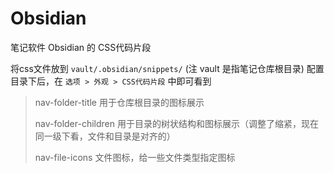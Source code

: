 # Obsidian

笔记软件 Obsidian 的 CSS代码片段

将css文件放到 `vault/.obsidian/snippets/` (注 vault 是指笔记仓库根目录) 配置目录下后，在 `选项 > 外观 > CSS代码片段` 中即可看到

> nav-folder-title 用于仓库根目录的图标展示
> 
> nav-folder-children 用于目录的树状结构和图标展示（调整了缩紧，现在同一级下看，文件和目录是对齐的）
> 
> nav-file-icons 文件图标，给一些文件类型指定图标

